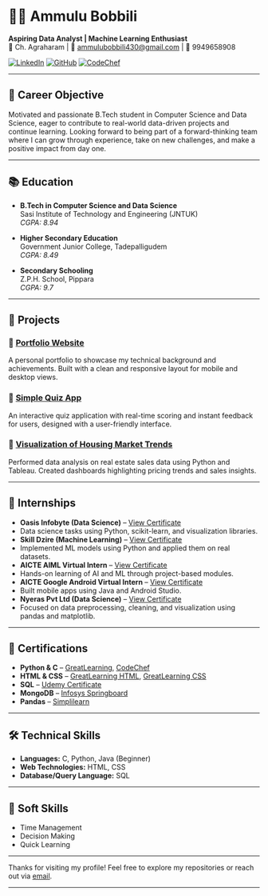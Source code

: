 # 👩‍💻 Ammulu Bobbili

**Aspiring Data Analyst | Machine Learning Enthusiast**  
📍 Ch. Agraharam | 📧 ammulubobbili430@gmail.com | 📱 9949658908

[![LinkedIn](https://img.shields.io/badge/LinkedIn-Connect-blue)](https://www.linkedin.com/in/ammulu-bobbili-b33656280/)
[![GitHub](https://img.shields.io/badge/GitHub-22K61A4413-black)](https://github.com/22K61A4413)
[![CodeChef](https://img.shields.io/badge/CodeChef-ammulu50-orange)](https://www.codechef.com/users/ammulu50)

---

## 🎯 Career Objective

Motivated and passionate B.Tech student in Computer Science and Data Science, eager to contribute to real-world data-driven projects and continue learning. Looking forward to being part of a forward-thinking team where I can grow through experience, take on new challenges, and make a positive impact from day one.

---

## 📚 Education

- **B.Tech in Computer Science and Data Science**  
  Sasi Institute of Technology and Engineering (JNTUK)  
  *CGPA: 8.94*

- **Higher Secondary Education**  
  Government Junior College, Tadepalligudem  
  *CGPA: 8.49*

- **Secondary Schooling**  
  Z.P.H. School, Pippara  
  *CGPA: 9.7*

---

## 💼 Projects

### 🔗 [Portfolio Website](https://github.com/22K61A4413/portfolio)
A personal portfolio to showcase my technical background and achievements. Built with a clean and responsive layout for mobile and desktop views.

### 🔗 [Simple Quiz App](https://github.com/22K61A4413/myquizapp)
An interactive quiz application with real-time scoring and instant feedback for users, designed with a user-friendly interface.

### 🔗 [Visualization of Housing Market Trends](https://github.com/22K61A4413/visualizing-housing-market-trends-an-analysis-of-sale)
Performed data analysis on real estate sales data using Python and Tableau. Created dashboards highlighting pricing trends and sales insights.

---

## 📄 Internships

- **Oasis Infobyte (Data Science)** – [View Certificate](https://ik.imagekit.io/8vk3ohxng/oasis%20certi%20jpg.PNG?updatedAt=1746898321728) 
- Data science tasks using Python, scikit-learn, and visualization libraries.
- **Skill Dzire (Machine Learning)** – [View Certificate](https://ik.imagekit.io/8vk3ohxng/skilldzire%20ml.PNG?updatedAt=1746931943429)
- Implemented ML models using Python and applied them on real datasets.
- **AICTE AIML Virtual Intern** – [View Certificate](https://ik.imagekit.io/8vk3ohxng/ai%20ml%20virtual%20intern.pdf?updatedAt=1752857241270)
- Hands-on learning of AI and ML through project-based modules.
- **AICTE Google Android Virtual Intern** – [View Certificate](https://ik.imagekit.io/8vk3ohxng/android%20virtual%20intern.pdf?updatedAt=1752857291522)
- Built mobile apps using Java and Android Studio.
- **Nyeras Pvt Ltd (Data Science)** – [View Certificate](https://ik.imagekit.io/8vk3ohxng/internship%20completion%20-%20Bobbili%20Ammulu.pdf?updatedAt=1752857465910)
- Focused on data preprocessing, cleaning, and visualization using pandas and matplotlib.



---

## 📜 Certifications

- **Python & C** – [GreatLearning](https://ik.imagekit.io/8vk3ohxng/c.PNG?updatedAt=1733999290172), [CodeChef](https://ik.imagekit.io/8vk3ohxng/ammulu50-Problem%20solving%20in%20Python%20(1).pdf?updatedAt=1752859817930)
- **HTML & CSS** – [GreatLearning HTML](https://ik.imagekit.io/8vk3ohxng/ahtml.PNG?updatedAt=1733999401031), [GreatLearning CSS](https://ik.imagekit.io/8vk3ohxng/cssa.PNG?updatedAt=1733999306134)
- **SQL** – [Udemy Certificate](https://ik.imagekit.io/8vk3ohxng/udemy%20sql.pdf?updatedAt=1751820294727)
- **MongoDB** – [Infosys Springboard](https://ik.imagekit.io/8vk3ohxng/mdb.PNG?updatedAt=1733998538474)
- **Pandas** – [Simplilearn](https://ik.imagekit.io/8vk3ohxng/pandas%20simplilearn.pdf?updatedAt=1752859465348)


---

## 🛠️ Technical Skills

- **Languages:** C, Python, Java (Beginner)  
- **Web Technologies:** HTML, CSS  
- **Database/Query Language:** SQL  

---

## 🧠 Soft Skills

- Time Management  
- Decision Making  
- Quick Learning 
---

Thanks for visiting my profile! Feel free to explore my repositories or reach out via [email](mailto:ammulubobbili430@gmail.com).

---

